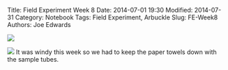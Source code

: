 Title: Field Experiment Week 8
Date: 2014-07-01 19:30
Modified: 2014-07-31
Category: Notebook
Tags: Field Experiment, Arbuckle
Slug: FE-Week8
Authors: Joe Edwards


![]({filename}/images/fieldw8.jpg)


![]({filename}/images/plantsw8.jpg)
It was windy this week so we had to keep the paper towels down with the sample tubes.